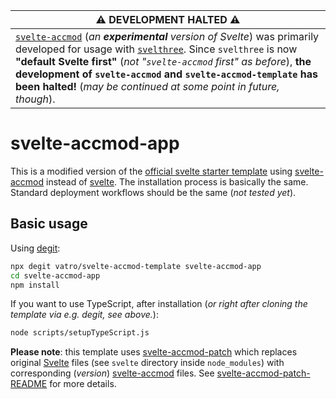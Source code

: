 | ⚠️ DEVELOPMENT HALTED ⚠️ |
| -------|
|[`svelte-accmod`](https://github.com/vatro/svelte-accmod) (_an **experimental** version of Svelte_) was primarily developed for usage with [`svelthree`](https://github.com/vatro/svelthree). Since `svelthree` is now **"default Svelte first"** (_not "`svelte-accmod` first" as before_), **the development of `svelte-accmod` and `svelte-accmod-template` has been halted!** (_may be continued at some point in future, though_).|

# svelte-accmod-app

This is a modified version of the [official svelte starter template](https://github.com/sveltejs/template) using [svelte-accmod](https://github.com/vatro/svelte-accmod) instead of [svelte](https://github.com/sveltejs/svelte). The installation process is basically the same. Standard deployment workflows should be the same (*not tested yet*).

## Basic usage

Using [degit](https://github.com/Rich-Harris/degit):

```bash
npx degit vatro/svelte-accmod-template svelte-accmod-app
cd svelte-accmod-app
npm install
```

If you want to use TypeScript, after installation (*or right after cloning the template via e.g. degit, see above.*):
```bash
node scripts/setupTypeScript.js
```

**Please note**: this template uses [svelte-accmod-patch](https://github.com/vatro/svelte-accmod-patch) which replaces original [Svelte](https://github.com/sveltejs/svelte) files (see `svelte` directory inside `node_modules`) with corresponding (*version*) [svelte-accmod](https://github.com/vatro/svelte-accmod) files. See [svelte-accmod-patch-README](https://github.com/vatro/svelte-accmod-patch/blob/main/README.md) for more details.

